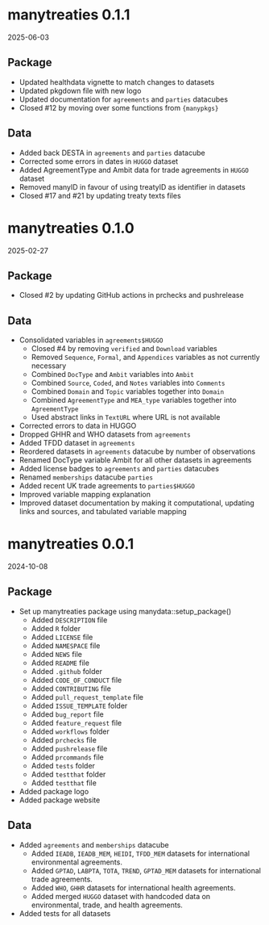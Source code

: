 # manytreaties 0.1.1

2025-06-03

## Package
* Updated healthdata vignette to match changes to datasets
* Updated pkgdown file with new logo
* Updated documentation for `agreements` and `parties` datacubes
* Closed #12 by moving over some functions from `{manypkgs}`

## Data
* Added back DESTA in `agreements` and `parties` datacube
* Corrected some errors in dates in `HUGGO` dataset
* Added AgreementType and Ambit data for trade agreements in `HUGGO` dataset
* Removed manyID in favour of using treatyID as identifier in datasets
* Closed #17 and #21 by updating treaty texts files

# manytreaties 0.1.0

2025-02-27

## Package
* Closed #2 by updating GitHub actions in prchecks and pushrelease

## Data
* Consolidated variables in `agreements$HUGGO`
  * Closed #4 by removing `verified` and `Download` variables
  * Removed `Sequence`, `Formal`, and `Appendices` variables as not currently necessary
  * Combined `DocType` and `Ambit` variables into `Ambit`
  * Combined `Source`, `Coded`, and `Notes` variables into `Comments`
  * Combined `Domain` and `Topic` variables together into `Domain`
  * Combined `AgreementType` and `MEA_type` variables together into `AgreementType`
  * Used abstract links in `TextURL` where URL is not available
* Corrected errors to data in HUGGO
* Dropped GHHR and WHO datasets from `agreements`
* Added TFDD dataset in `agreements`
* Reordered datasets in `agreements` datacube by number of observations
* Renamed DocType variable Ambit for all other datasets in agreements
* Added license badges to `agreements` and `parties` datacubes
* Renamed `memberships` datacube `parties`
* Added recent UK trade agreements to `parties$HUGGO`
* Improved variable mapping explanation
* Improved dataset documentation by making it computational, updating links and sources, and tabulated variable mapping

# manytreaties 0.0.1

2024-10-08

## Package

* Set up manytreaties package using manydata::setup_package()
  * Added `DESCRIPTION` file
  * Added `R` folder
  * Added `LICENSE` file
  * Added `NAMESPACE` file
  * Added `NEWS` file
  * Added `README` file
  * Added `.github` folder
  * Added `CODE_OF_CONDUCT` file
  * Added `CONTRIBUTING` file
  * Added `pull_request_template` file
  * Added `ISSUE_TEMPLATE` folder
  * Added `bug_report` file
  * Added `feature_request` file
  * Added `workflows` folder
  * Added `prchecks` file
  * Added `pushrelease` file
  * Added `prcommands` file
  * Added `tests` folder
  * Added `testthat` folder
  * Added `testthat` file
* Added package logo
* Added package website

## Data

* Added `agreements` and `memberships` datacube
  * Added `IEADB`, `IEADB_MEM`, `HEIDI`, `TFDD_MEM` datasets for international environmental agreements.
  * Added `GPTAD`, `LABPTA`, `TOTA`, `TREND`, `GPTAD_MEM` datasets for international trade agreements.
  * Added `WHO`, `GHHR` datasets for international health agreements.
  * Added merged `HUGGO` dataset with handcoded data on environmental, trade, and health agreements.
* Added tests for all datasets
